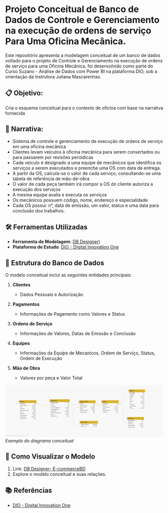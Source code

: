 # Projeto Conceitual de Banco de Dados de Controle e Gerenciamento na execução de ordens de serviço Para Uma Oficina Mecânica.

Este repositório apresenta a modelagem conceitual de um banco de dados voltado para o projeto de Controle e Gerenciamento na execução de ordens de serviço para uma Oficina Mecânica, foi desenvolvido como parte do Curso Suzano - Análise de Dados com Power BI na plataforma DIO, sob a orientação da instrutora Juliana Mascarenhas.  

## 📋 Objetivo:
Cria o esquema conceitual para o contexto de oficina com base na narrativa fornecida

## :page_facing_up: Narrativa:
- Sistema de controle e gerenciamento de execução de ordens de serviço em uma oficina mecânica
- Clientes levam veículos à oficina mecânica para serem consertados ou para passarem por revisões  periódicas
- Cada veículo é designado a uma equipe de mecânicos que identifica os serviços a serem executados e preenche uma OS com data de entrega.
- A partir da OS, calcula-se o valor de cada serviço, consultando-se uma tabela de referência de mão-de-obra
- O valor de cada peça também irá compor a OS do cliente autoriza a execução dos serviços
- A mesma equipe avalia e executa os serviços
- Os mecânicos possuem código, nome, endereço e especialidade
- Cada OS possui: n°, data de emissão, um valor, status e uma data para conclusão dos trabalhos.

## 🛠️ Ferramentas Utilizadas  

- **Ferramenta de Modelagem**: [DB Designer](https://erd.dbdesigner.net/))  
- **Plataforma de Estudo**: [DIO - Digital Innovation One](https://web.dio.me/)  

## 📖 Estrutura do Banco de Dados  

O modelo conceitual inclui as seguintes entidades principais:  

1. **Clientes**  
   - Dados Pessoais e Autorização

2. **Pagamentos**  
   - Informações de Pagamento como Valores e Status

3. **Ordens de Serviço**  
   - Informações de Valores, Datas de Emissão e Conclusão 

4. **Equipes**  
   - Informações da Equipe de Mecanicos, Ordem de Serviço, Status, Ordem de Execução

5. **Mão de Obra**
   - Valores por peça e Valor Total

![Diagrama do Banco de Dados](controle_oficinamecanica_1.png)  
*Exemplo do diagrama conceitual*  

## 🚀 Como Visualizar o Modelo  

1. Link: [DB Designer- E-commerceBD](https://dbdesigner.page.link/zbK1VTB79DdJbmB69)
3. Explore o modelo conceitual e suas relações.  

## 📚 Referências  

- [DIO - Digital Innovation One](https://web.dio.me/)  
